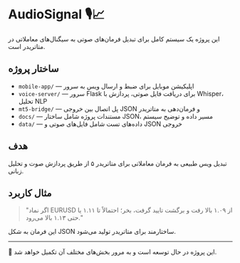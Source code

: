 # AudioSignal 🎙️📈

این پروژه یک سیستم کامل برای تبدیل فرمان‌های صوتی به سیگنال‌های معاملاتی در متاتریدر است.

## ساختار پروژه

- `mobile-app/` — اپلیکیشن موبایل برای ضبط و ارسال ویس به سرور
- `voice-server/` — سرور Flask برای دریافت فایل صوتی، پردازش با Whisper، تحلیل NLP
- `mt5-bridge/` — پل اتصال بین خروجی JSON و فرمان‌دهی به متاتریدر
- `docs/` — مستندات پروژه شامل ساختار JSON، مسیر داده و توضیح سیستم
- `data/` — داده‌های تست شامل فایل‌های صوتی و JSON خروجی

## هدف

تبدیل ویس طبیعی به فرمان معاملاتی برای متاتریدر ۵ از طریق پردازش صوت و تحلیل زبانی.

## مثال کاربرد

> "اگر نماد EURUSD از ۱.۰۹ بالا رفت و برگشت تایید گرفت، بخر؛ احتمالاً تا ۱.۱۱ یا حتی ۱.۱۳ بالا می‌رود."

این فرمان به شکل JSON ساختارمند برای متاتریدر تولید می‌شود.

---

🧠 این پروژه در حال توسعه است و به مرور بخش‌های مختلف آن تکمیل خواهد شد.
